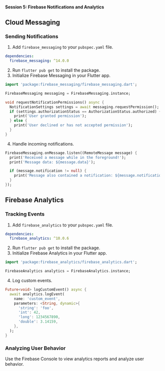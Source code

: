 #### Session 5: Firebase Notifications and Analytics 


## Cloud Messaging

### Sending Notifications
1. Add `firebase_messaging` to your `pubspec.yaml` file.

```yaml
dependencies:
  firebase_messaging: ^14.0.0
```

2. Run `flutter pub get` to install the package.
3. Initialize Firebase Messaging in your Flutter app.

```dart
import 'package:firebase_messaging/firebase_messaging.dart';

FirebaseMessaging messaging = FirebaseMessaging.instance;

void requestNotificationPermissions() async {
  NotificationSettings settings = await messaging.requestPermission();
  if (settings.authorizationStatus == AuthorizationStatus.authorized) {
    print('User granted permission');
  } else {
    print('User declined or has not accepted permission');
  }
}
```

4. Handle incoming notifications.

```dart
FirebaseMessaging.onMessage.listen((RemoteMessage message) {
  print('Received a message while in the foreground!');
  print('Message data: ${message.data}');

  if (message.notification != null) {
    print('Message also contained a notification: ${message.notification}');
  }
});
```

## Firebase Analytics

### Tracking Events
1. Add `firebase_analytics` to your `pubspec.yaml` file.

```yaml
dependencies:
  firebase_analytics: ^10.0.6
```

2. Run `flutter pub get` to install the package.
3. Initialize Firebase Analytics in your Flutter app.

```dart
import 'package:firebase_analytics/firebase_analytics.dart';

FirebaseAnalytics analytics = FirebaseAnalytics.instance;
```

4. Log custom events.

```dart
Future<void> logCustomEvent() async {
  await analytics.logEvent(
    name: 'custom_event',
    parameters: <String, dynamic>{
      'string': 'foo',
      'int': 42,
      'long': 1234567890,
      'double': 3.14159,
    },
  );
}
```

### Analyzing User Behavior
Use the Firebase Console to view analytics reports and analyze user behavior.

